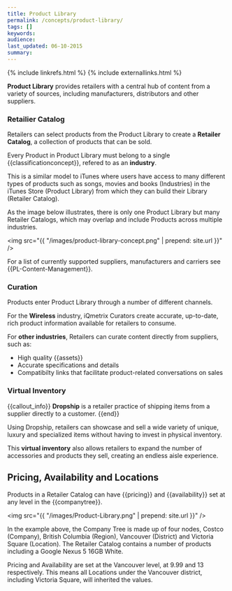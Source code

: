 ```yaml
---
title: Product Library
permalink: /concepts/product-library/
tags: []
keywords: 
audience: 
last_updated: 06-10-2015
summary: 
---
```


{% include linkrefs.html %}
{% include externallinks.html %}

**Product Library** provides retailers with a central hub of content from a variety of sources, including manufacturers, distributors and other suppliers.

### Retailier Catalog

Retailers can select products from the Product Library to create a **Retailer Catalog**, a collection of products that can be sold.

Every Product in Product Library must belong to a single {{classificationconcept}}, refered to as an **industry**.

This is a similar model to iTunes where users have access to many different types of products such as songs, movies and books (Industries) in the iTunes Store (Product Library) from which they can build their Library (Retailer Catalog). 

As the image below illustrates, there is only one Product Library but many Retailer Catalogs, which may overlap and include Products across multiple industries. 

<img src="{{ "/images/product-library-concept.png" | prepend: site.url }}" />

For a list of currently supported suppliers, manufacturers and carriers see {{PL-Content-Management}}.

### Curation

Products enter Product Library through a number of different channels.

For the **Wireless** industry, iQmetrix Curators create accurate, up-to-date, rich product information available for retailers to consume.

For **other industries**, Retailers can curate content directly from suppliers, such as:

* High quality {{assets}} 
* Accurate specifications and details
* Compatibilty links that facilitate product-related conversations on sales

### Virtual Inventory

{{callout_info}}
<strong>Dropship</strong> is a retailer practice of shipping items from a supplier directly to a customer.
{{end}}

Using Dropship, retailers can showcase and sell a wide variety of unique, luxury and specialized items without having to invest in physical inventory. 

This **virtual inventory** also allows retailers to expand the number of accessories and products they sell, creating an endless aisle experience.

## Pricing, Availability and Locations

Products in a Retailer Catalog can have {{pricing}} and {{availability}} set at any level in the {{companytree}}.

<img src="{{ "/images/Product-Library.png" | prepend: site.url }}" />

In the example above, the Company Tree is made up of four nodes, Costco (Company), British Columbia (Region), Vancouver (District) and Victoria Square (Location). The Retailer Catalog contains a number of products including a Google Nexus 5 16GB White.

Pricing and Availability are set at the Vancouver level, at 9.99 and 13 respectively. This means all Locations under the Vancouver district, including Victoria Square, will inherited the values.